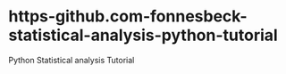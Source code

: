 # https-github.com-fonnesbeck-statistical-analysis-python-tutorial
Python Statistical analysis Tutorial
